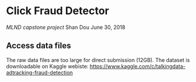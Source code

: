 # Click Fraud Detector
*MLND capstone project*
Shan Dou
June 30, 2018


## Access data files
The raw data files are too large for direct submission (12GB). The dataset is downloadable on Kaggle webiste: https://www.kaggle.com/c/talkingdata-adtracking-fraud-detection